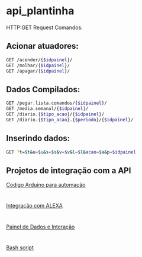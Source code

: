 # api_plantinha

HTTP:GET Request Comandos:

## Acionar atuadores:
```bash
GET /acender/{$idpainel}/
GET /molhar/{$idpainel}/
GET /apagar/{$idpainel}/
```

## Dados Compilados:
```bash
GET /pegar.lista.comandos/{$idpainel}/
GET /media.semanal/{$idpainel}/
GET /diario.{$tipo_acao}/{$idpainel}/
GET /diario.{$tipo_acao}.{$periodo}/{$idpainel}/
```

## Inserindo dados:
```bash
GET ?t=$t&u=$u&s=$s&v=$v&l=$l&acao=$a&p=$idpainel
```
## Projetos de integração com a API
[Codigo Arduino para automação](https://github.com/RichardBrochini/plantinha_ino)
#
[Integração com ALEXA](https://github.com/RichardBrochini/alexa_plantinha)
#
[Painel de Dados e Interação](https://github.com/RichardBrochini/painel_plantinha)
#
[Bash script](https://github.com/RichardBrochini/bash_plantinha)
